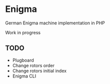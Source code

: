 # Enigma
German Enigma machine implementation in PHP

Work in progress


## TODO
- Plugboard
- Change rotors order
- Change rotors initial index
- Enigma CLI
